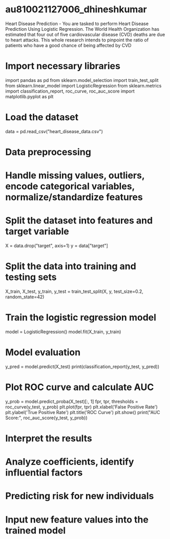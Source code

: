 # au810021127006_dhineshkumar
Heart Disease Prediction - You are tasked to perform Heart Disease Prediction Using Logistic Regression. The World Health Organization has estimated that four out of five cardiovascular disease (CVD) deaths are due to heart attacks. This whole research intends to pinpoint the ratio of patients who have a good chance of being affected by CVD 
# Import necessary libraries
import pandas as pd
from sklearn.model_selection import train_test_split
from sklearn.linear_model import LogisticRegression
from sklearn.metrics import classification_report, roc_curve, roc_auc_score
import matplotlib.pyplot as plt

# Load the dataset
data = pd.read_csv("heart_disease_data.csv")

# Data preprocessing
# Handle missing values, outliers, encode categorical variables, normalize/standardize features

# Split the dataset into features and target variable
X = data.drop("target", axis=1)
y = data["target"]

# Split the data into training and testing sets
X_train, X_test, y_train, y_test = train_test_split(X, y, test_size=0.2, random_state=42)

# Train the logistic regression model
model = LogisticRegression()
model.fit(X_train, y_train)

# Model evaluation
y_pred = model.predict(X_test)
print(classification_report(y_test, y_pred))

# Plot ROC curve and calculate AUC
y_prob = model.predict_proba(X_test)[:, 1]
fpr, tpr, thresholds = roc_curve(y_test, y_prob)
plt.plot(fpr, tpr)
plt.xlabel('False Positive Rate')
plt.ylabel('True Positive Rate')
plt.title('ROC Curve')
plt.show()
print("AUC Score:", roc_auc_score(y_test, y_prob))

# Interpret the results
# Analyze coefficients, identify influential factors

# Predicting risk for new individuals
# Input new feature values into the trained model
